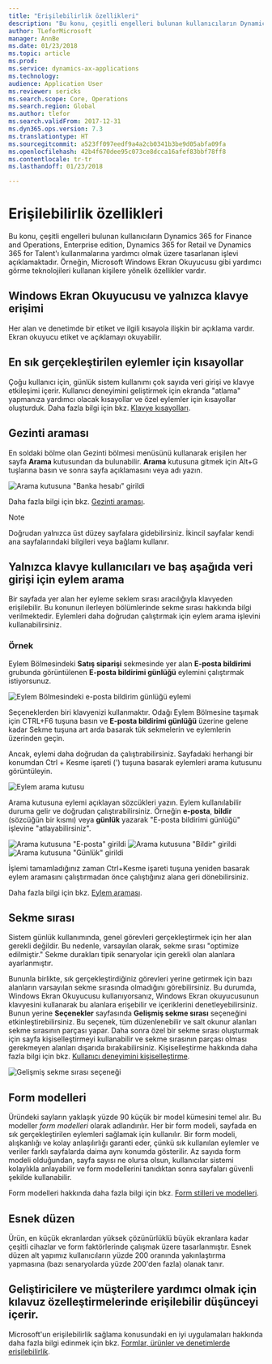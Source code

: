 ```yaml
---
title: "Erişilebilirlik özellikleri"
description: "Bu konu, çeşitli engelleri bulunan kullanıcıların Dynamics 365 for Finance and Operations, Enterprise edition, Dynamics 365 for Retail ve Dynamics 365 for Talent'ı kullanmalarına yardımcı olmak üzere tasarlanan işlevi açıklamaktadır."
author: TLeforMicrosoft
manager: AnnBe
ms.date: 01/23/2018
ms.topic: article
ms.prod: 
ms.service: dynamics-ax-applications
ms.technology: 
audience: Application User
ms.reviewer: sericks
ms.search.scope: Core, Operations
ms.search.region: Global
ms.author: tlefor
ms.search.validFrom: 2017-12-31
ms.dyn365.ops.version: 7.3
ms.translationtype: HT
ms.sourcegitcommit: a523ff097eedf9a4a2cb0341b3be9d05abfa09fa
ms.openlocfilehash: 42b4f670dee95c073ce8dcca16afef83bbf78ff8
ms.contentlocale: tr-tr
ms.lasthandoff: 01/23/2018

---
```


# <a name="accessibility-features"></a>Erişilebilirlik özellikleri

Bu konu, çeşitli engelleri bulunan kullanıcıların Dynamics 365 for Finance and Operations, Enterprise edition, Dynamics 365 for Retail ve Dynamics 365 for Talent'ı kullanmalarına yardımcı olmak üzere tasarlanan işlevi açıklamaktadır. Örneğin, Microsoft Windows Ekran Okuyucusu gibi yardımcı görme teknolojileri kullanan kişilere yönelik özellikler vardır.

## <a name="windows-narrator-and-keyboard-only-access"></a>Windows Ekran Okuyucusu ve yalnızca klavye erişimi

Her alan ve denetimde bir etiket ve ilgili kısayola ilişkin bir açıklama vardır. Ekran okuyucu etiket ve açıklamayı okuyabilir.

## <a name="shortcuts-for-the-most-frequently-performed-actions"></a>En sık gerçekleştirilen eylemler için kısayollar

Çoğu kullanıcı için, günlük sistem kullanımı çok sayıda veri girişi ve klavye etkileşimi içerir. Kullanıcı deneyimini geliştirmek için ekranda "atlama" yapmanıza yardımcı olacak kısayollar ve özel eylemler için kısayollar oluşturduk. Daha fazla bilgi için bkz. [Klavye kısayolları](shortcut-keys.md).

## <a name="navigation-search"></a>Gezinti araması

En soldaki bölme olan Gezinti bölmesi menüsünü kullanarak erişilen her sayfa **Arama** kutusundan da bulunabilir. **Arama** kutusuna gitmek için Alt+G tuşlarına basın ve sonra sayfa açıklamasını veya adı yazın.

![Arama kutusuna "Banka hesabı" girildi](media/6d08b0be32808221023e2aa92d69fd70.png)

Daha fazla bilgi için bkz. [Gezinti araması](navigation-search.md).

> [!NOTE]
> Doğrudan yalnızca üst düzey sayfalara gidebilirsiniz. İkincil sayfalar kendi ana sayfalarındaki bilgileri veya bağlamı kullanır.

## <a name="action-search-for-keyboard-only-users-or-for-heads-down-data-entry"></a>Yalnızca klavye kullanıcıları ve baş aşağıda veri girişi için eylem arama

Bir sayfada yer alan her eyleme seklem sırası aracılığıyla klavyeden erişilebilir. Bu konunun ilerleyen bölümlerinde sekme sırası hakkında bilgi verilmektedir. Eylemleri daha doğrudan çalıştırmak için eylem arama işlevini kullanabilirsiniz.

### <a name="example"></a>Örnek

Eylem Bölmesindeki **Satış siparişi** sekmesinde yer alan **E-posta bildirimi** grubunda görüntülenen **E-posta bildirimi günlüğü** eylemini çalıştırmak istiyorsunuz.

![Eylem Bölmesindeki e-posta bildirim günlüğü eylemi](media/f0d78399e7fafcd85ded1cd1e3d34f3c.jpg)

Seçeneklerden biri klavyenizi kullanmaktır. Odağı Eylem Bölmesine taşımak için CTRL+F6 tuşuna basın ve **E-posta bildirimi günlüğü** üzerine gelene kadar Sekme tuşuna art arda basarak tük sekmelerin ve eylemlerin üzerinden geçin.

Ancak, eylemi daha doğrudan da çalıştırabilirsiniz. Sayfadaki herhangi bir konumdan Ctrl + Kesme işareti (') tuşuna basarak eylemleri arama kutusunu görüntüleyin.

![Eylem arama kutusu](media/80f7e8c5ac412fdf2c8a12f7728f135a.jpg)

Arama kutusuna eylemi açıklayan sözcükleri yazın. Eylem kullanılabilir duruma gelir ve doğrudan çalıştırabilirsiniz. Örneğin **e-posta**, **bildir** (sözcüğün bir kısmı) veya **günlük** yazarak "E-posta bildirimi günlüğü" işlevine "atlayabilirsiniz".

![Arama kutusuna "E-posta" girildi](media/image4.png) ![Arama kutusuna "Bildir" girildi](media/image5.png) ![Arama kutusuna "Günlük" girildi](media/image6.png)

İşlemi tamamladığınız zaman Ctrl+Kesme işareti tuşuna yeniden basarak eylem aramasını çalıştırmadan önce çalıştığınız alana geri dönebilirsiniz.

Daha fazla bilgi için bkz. [Eylem araması](action-search.md).

## <a name="tab-sequence"></a>Sekme sırası

Sistem günlük kullanımında, genel görevleri gerçekleştirmek için her alan gerekli değildir. Bu nedenle, varsayılan olarak, sekme sırası "optimize edilmiştir." Sekme durakları tipik senaryolar için gerekli olan alanlara ayarlanmıştır.

Bununla birlikte, sık gerçekleştirdiğiniz görevleri yerine getirmek için bazı alanların varsayılan sekme sırasında olmadığını görebilirsiniz. Bu durumda, Windows Ekran Okuyucusu kullanıyorsanız, Windows Ekran okuyucusunun klavyesini kullanarak bu alanlara erişebilir ve içeriklerini denetleyebilirsiniz. Bunun yerine **Seçenekler** sayfasında **Gelişmiş sekme sırası** seçeneğini etkinleştirebilirsiniz. Bu seçenek, tüm düzenlenebilir ve salt okunur alanları sekme sırasının parçası yapar. Daha sonra özel bir sekme sırası oluşturmak için sayfa kişiselleştirmeyi kullanabilir ve sekme sırasının parçası olması gerekmeyen alanları dışarıda bırakabilirsiniz. Kişiselleştirme hakkında daha fazla bilgi için bkz. [Kullanıcı deneyimini kişiselleştirme](personalize-user-experience.md).

![Gelişmiş sekme sırası seçeneği](media/8c0f12bbb3f26032997ef0ba95d89b6a.png)

## <a name="form-patterns"></a>Form modelleri

Üründeki sayların yaklaşık yüzde 90 küçük bir model kümesini temel alır. Bu modeller *form modelleri* olarak adlandırılır. Her bir form modeli, sayfada en sık gerçekleştirilen eylemleri sağlamak için kullanılır. Bir form modeli, alışkanlığı ve kolay anlaşılırlığı garanti eder, çünkü sık kullanılan eylemler ve veriler farklı sayfalarda daima aynı konumda gösterilir. Az sayıda form modeli olduğundan, sayfa sayısı ne olursa olsun, kullanıcılar sistemi kolaylıkla anlayabilir ve form modellerini tanıdıktan sonra sayfaları güvenli şekilde kullanabilir.

Form modelleri hakkında daha fazla bilgi için bkz. [Form stilleri ve modelleri](../../dev-itpro/user-interface/form-styles-patterns.md).

## <a name="responsive-layout"></a>Esnek düzen

Ürün, en küçük ekranlardan yüksek çözünürlüklü büyük ekranlara kadar çeşitli cihazlar ve form faktörlerinde çalışmak üzere tasarlanmıştır. Esnek düzen alt yapımız kullanıcıların yüzde 200 oranında yakınlaştırma yapmasına (bazı senaryolarda yüzde 200'den fazla) olanak tanır.

## <a name="guidance-to-help-developers-and-customers-incorporate-accessible-thinking-in-their-customizations"></a>Geliştiricilere ve müşterilere yardımcı olmak için kılavuz özelleştirmelerinde erişilebilir düşünceyi içerir.

Microsoft'un erişilebilirlik sağlama konusundaki en iyi uygulamaları hakkında daha fazla bilgi edinmek için bkz. [Formlar, ürünler ve denetimlerde erişilebilirlik](../../dev-itpro/user-interface/enable-accessibility.md).


